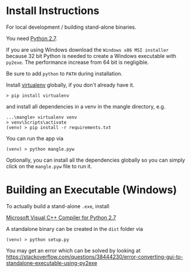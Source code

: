 # Install Instructions

For local development / building stand-alone binaries.

You need [Python 2.7](https://www.python.org/downloads/release/python-2718/).

If you are using Windows download the 
`Windows x86 MSI installer`
because 32 bit Python is needed to create 
a Windows executable with `py2exe`. 
The performance increase from 64 bit is negligible.

Be sure to add `python` to `PATH` during installation.

Install [virtualenv](https://virtualenv.pypa.io/en/stable/) 
globally, if you don't already have it.

```
> pip install virtualenv
```

and install all dependencies in a venv in the mangle directory, e.g.

```
...\mangle> virtualenv venv
> venv\Scripts\activate
(venv) > pip install -r requirements.txt
```

You can run the app via

```
(venv) > python mangle.pyw
```

Optionally, you can install all the dependencies globally
so you can simply click on the `mangle.pyw` file to run it.

# Building an Executable (Windows)

To actually build a stand-alone `.exe`, install
 
[Microsoft Visual C++ Compiler for Python 2.7](https://www.microsoft.com/en-us/download/details.aspx?id=44266)

A standalone binary can be created in the `dist` folder via

```
(venv) > python setup.py
```

You may get an error which can be solved by looking at
https://stackoverflow.com/questions/38444230/error-converting-gui-to-standalone-executable-using-py2exe
